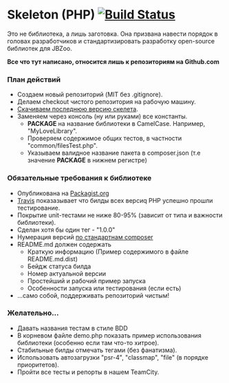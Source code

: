 # Skeleton (PHP) [![Build Status](https://travis-ci.org/JBZoo/SkeletonPHP.svg?branch=master)](https://travis-ci.org/JBZoo/SkeletonPHP)

Это не библиотека, а лишь заготовка. Она призвана навести порядок в головах разработчиков и стандартизировать разработку open-source библиотек для JBZoo.

**Все что тут написано, относится лишь к репозиториям на Github.com**

### План действий

 * Создаем новый репозиторий (MIT без .gitignore).
 * Делаем checkout чистого репозитория на рабочую машину.
 * [Скачиваем последнюю версию скелета](https://github.com/JBZoo/Skeleton/archive/master.zip).
 * Заменяем через консоль (ну или руками) все константы.
    * __PACKAGE__ на название библиотеки в CamelCase. Например, "MyLoveLibrary".
    * Проверяем содержимое общих тестов, в частности "common/filesTest.php".
    * Указываем валидное название пакета в composer.json (т.е значение __PACKAGE__ в нижнем регистре)


### Обязательные требования к библиотеке

 * Опубликована на [Packagist.org](https://packagist.org/packages/JBZoo)
 * [Travis](https://travis-ci.org/JBZoo) показазывает что билды всех версиq PHP успешно прошли тестирование.
 * Покрытие unit-тестами не ниже 80-95% (зависит от типа и важности библиотеки).
 * Сделан хотя бы один тег  - "1.0.0"
 * Нумерация версий [по стандартнам composer](https://getcomposer.org/doc/articles/versions.md)
 * README.md должен содержать
    * Краткую информацию (Пример содержимого в файле README.md.dist)
    * Бейдж статуса билда
    * Номер актуальной версии
    * Простейший и рабочий пример запуска
    * Особенности запуска или тестирования (если есть)
 * ...само собой, поддерживать репозиторий чистым!


### Желательно...

 * Давать названия тестам в стиле BDD
 * В корневом файле demo.php показать пример использования библиотеки (особенно если там что-то хитрое).
 * Стабильные билды отмечать тегами (без фанатизма).
 * Использовать автозагрузки "psr-4", "classmap", "file" (в порядке приоритетов).
 * Пройти все тесты и репорты в нашем TeamCity.

